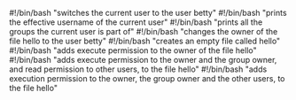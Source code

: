 #!/bin/bash
"switches the current user to the user betty"
#!/bin/bash
"prints the effective username of the current user"
#!/bin/bash
"prints all the groups the current user is part of"
#!/bin/bash
"changes the owner of the file hello to the user betty"
#!/bin/bash
"creates an empty file called hello"
#!/bin/bash
"adds execute permission to the owner of the file hello"
#!/bin/bash
"adds execute permission to the owner and the group owner, and read permission to other users, to the file hello"
#!/bin/bash
"adds execution permission to the owner, the group owner and the other users, to the file hello"
